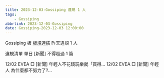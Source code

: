 ```yaml
---
title: 2023-12-03-Gossiping 違規 1 人
tags:
    - Gossiping
abbrlink: 2023-12-03-Gossiping
date: Gossiping-2023-12-03 12:00:00
---
```

Gossiping 板 [板規連結](https://www.ptt.cc/bbs/Gossiping/M.1637425085.A.07D.html)
昨天違規 1 人
<!-- more -->

違規清單
單日 [新聞] 不得超過 1 篇

12/02 EVEA □ [新聞] 年輕人不花錢玩樂就「買得…
12/02 EVEA □ [新聞] 年輕人 為什麼都不努力了?…